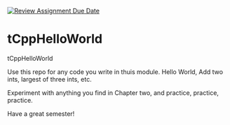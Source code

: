[![Review Assignment Due Date](https://classroom.github.com/assets/deadline-readme-button-24ddc0f5d75046c5622901739e7c5dd533143b0c8e959d652212380cedb1ea36.svg)](https://classroom.github.com/a/oFIBCJD3)
# tCppHelloWorld
tCppHelloWorld

Use this repo for any code you write in thuis module. Hello World, Add two ints, largest of three ints, etc.

Experiment with anything you find in Chapter two, and practice, practice, practice.

Have a great semester!
